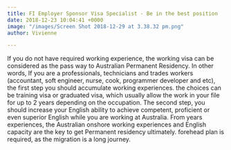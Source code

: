 ```yaml
---
title: FI Employer Sponsor Visa Specialist - Be in the best position
date: 2018-12-23 10:04:41 +0000
image: "/images/Screen Shot 2018-12-29 at 3.38.32 pm.png"
author: Vivienne

---
```

If you do not have required working experience, the working visa can be considered as the pass way to Australian Permanent Residency. In other words, If you are a professionals, technicians and trades workers (accountant, soft engineer, nurse, cook, programmer developer and etc), the first step you should accumulate working experiences. the choices can be training visa or graduated visa, which usually allow the work in your file for up to 2 years depending on the occupation. The second step, you should increase your English ability to achieve competent, proficient or even superior English while you are working at Australia. From years experiences, the Australian onshore working experiences and English capacity are the key to get Permanent residency ultimately. forehead plan is required, as the migration is a long journey.
